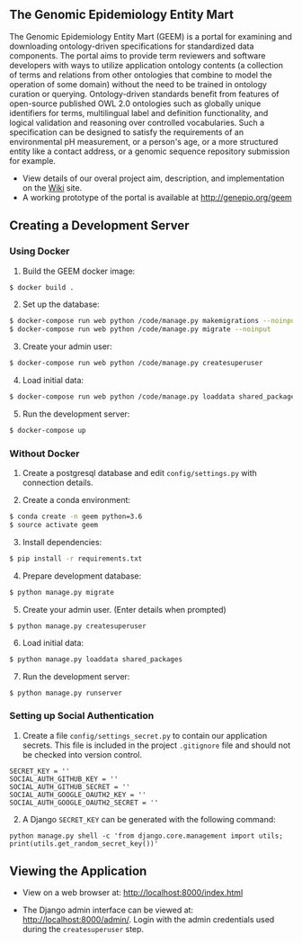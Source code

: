 ## The Genomic Epidemiology Entity Mart

The Genomic Epidemiology Entity Mart (GEEM) is a portal for examining and downloading ontology-driven specifications for standardized data components. The portal aims to provide term reviewers and software developers with ways to utilize application ontology contents (a collection of terms and relations from other ontologies that combine to model the operation of some domain) without the need to be trained in ontology curation or querying. Ontology-driven standards benefit from features of open-source published OWL 2.0 ontologies such as globally unique identifiers for terms, multilingual label and definition functionality, and logical validation and reasoning over controlled vocabularies. Such a specification can be designed to satisfy the requirements of an environmental pH measurement, or a person's age, or a more structured entity like a contact address, or a genomic sequence repository submission for example. 

* View details of our overal project aim, description, and implementation on the [Wiki](https://github.com/GenEpiO/geem/wiki/) site.
* A working prototype of the portal is available at <http://genepio.org/geem>

## Creating a Development Server

### Using Docker

1. Build the GEEM docker image:

```bash
$ docker build .
```

2. Set up the database:

```bash
$ docker-compose run web python /code/manage.py makemigrations --noinput
$ docker-compose run web python /code/manage.py migrate --noinput
```

3. Create your admin user:

```bash
$ docker-compose run web python /code/manage.py createsuperuser
```

4. Load initial data:

```bash
$ docker-compose run web python /code/manage.py loaddata shared_packages
```

5. Run the development server:

```bash
$ docker-compose up
```

### Without Docker

1. Create a postgresql database and edit `config/settings.py` with connection details.

2. Create a conda environment:

```bash
$ conda create -n geem python=3.6
$ source activate geem
```

3. Install dependencies:

```bash
$ pip install -r requirements.txt
```

4. Prepare development database:

```bash
$ python manage.py migrate
```

5. Create your admin user. (Enter details when prompted)

```bash
$ python manage.py createsuperuser
```

6. Load initial data:

```bash
$ python manage.py loaddata shared_packages
```

7. Run the development server:

```
$ python manage.py runserver
```

### Setting up Social Authentication

1. Create a file `config/settings_secret.py` to contain our application secrets. This file is included in the project `.gitignore` file and should not be checked into version control.

```
SECRET_KEY = ''
SOCIAL_AUTH_GITHUB_KEY = ''
SOCIAL_AUTH_GITHUB_SECRET = ''
SOCIAL_AUTH_GOOGLE_OAUTH2_KEY = ''
SOCIAL_AUTH_GOOGLE_OAUTH2_SECRET = ''
```

2. A Django `SECRET_KEY` can be generated with the following command:

```
python manage.py shell -c 'from django.core.management import utils; print(utils.get_random_secret_key())'
```

## Viewing the Application

 - View on a web browser at: [http://localhost:8000/index.html](http://localhost:8000/index.html)

 - The Django admin interface can be viewed at: [http://localhost:8000/admin/](http://localhost:8000/admin/). Login with the admin credentials used during the `createsuperuser` step.


